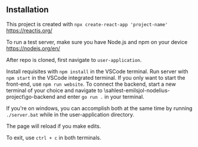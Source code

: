 ## Installation

This project is created with `npx create-react-app 'project-name'`
https://reactjs.org/ 

To run a test server, make sure you have Node.js and npm on your device
https://nodejs.org/en/

After repo is cloned, first navigate to `user-application`.

Install requisites with `npm install` in the VSCode terminal.
Run server with `npm start` in the VSCode integrated terminal.
If you only want to start the front-end, use `npm run website`.
To connect the backend, start a new terminal of your choice and navigate to \sahlest-emilsjol-nodelius-project\go-backend and enter `go run .` in your terminal.

If you're on windows, you can accomplish both at the same time by running `./server.bat` while in the user-application directory.

The page will reload if you make edits.

To exit, use `ctrl + c` in both terminals.
